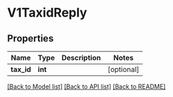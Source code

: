 # V1TaxidReply


## Properties
Name | Type | Description | Notes
------------ | ------------- | ------------- | -------------
**tax_id** | **int** |  | [optional] 

[[Back to Model list]](../README.md#documentation-for-models) [[Back to API list]](../README.md#documentation-for-api-endpoints) [[Back to README]](../README.md)


